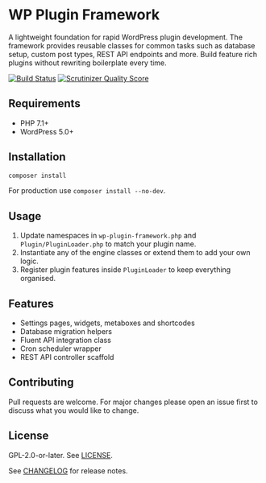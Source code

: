 # WP Plugin Framework

A lightweight foundation for rapid WordPress plugin development. The framework provides reusable classes for common tasks such as database setup, custom post types, REST API endpoints and more. Build feature rich plugins without rewriting boilerplate every time.

[![Build Status](https://travis-ci.org/nirjharlo/wp-plugin-framework.svg?branch=master)](https://travis-ci.org/nirjharlo/wp-plugin-framework)
[![Scrutinizer Quality Score](https://scrutinizer-ci.com/g/nirjharlo/wp-plugin-framework/badges/quality-score.png?b=master)](https://scrutinizer-ci.com/g/nirjharlo/wp-plugin-framework/)

## Requirements
- PHP 7.1+
- WordPress 5.0+

## Installation
```bash
composer install
```
For production use `composer install --no-dev`.

## Usage
1. Update namespaces in `wp-plugin-framework.php` and `Plugin/PluginLoader.php` to match your plugin name.
2. Instantiate any of the engine classes or extend them to add your own logic.
3. Register plugin features inside `PluginLoader` to keep everything organised.

## Features
- Settings pages, widgets, metaboxes and shortcodes
- Database migration helpers
- Fluent API integration class
- Cron scheduler wrapper
- REST API controller scaffold

## Contributing
Pull requests are welcome. For major changes please open an issue first to discuss what you would like to change.

## License
GPL-2.0-or-later. See [LICENSE](LICENSE).

See [CHANGELOG](CHANGELOG.md) for release notes.

